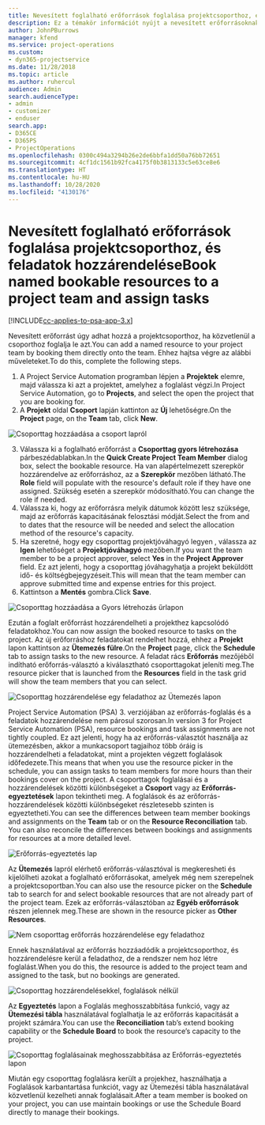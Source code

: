 ```yaml
---
title: Nevesített foglalható erőforrások foglalása projektcsoporthoz, és feladatok hozzárendelése
description: Ez a témakör információt nyújt a nevesített erőforrásoknak a projektcsoportokhoz való foglalásáról, és a feladatokhoz való hozzárendeléséről.
author: JohnPBurrows
manager: kfend
ms.service: project-operations
ms.custom:
- dyn365-projectservice
ms.date: 11/28/2018
ms.topic: article
ms.author: ruhercul
audience: Admin
search.audienceType:
- admin
- customizer
- enduser
search.app:
- D365CE
- D365PS
- ProjectOperations
ms.openlocfilehash: 0300c494a3294b26e2de6bbfa1dd50a76bb72651
ms.sourcegitcommit: 4cf1dc1561b92fca4175f0b3813133c5e63ce8e6
ms.translationtype: HT
ms.contentlocale: hu-HU
ms.lasthandoff: 10/28/2020
ms.locfileid: "4130176"
---
```

# <a name="book-named-bookable-resources-to-a-project-team-and-assign-tasks"></a><span data-ttu-id="eb88b-103">Nevesített foglalható erőforrások foglalása projektcsoporthoz, és feladatok hozzárendelése</span><span class="sxs-lookup"><span data-stu-id="eb88b-103">Book named bookable resources to a project team and assign tasks</span></span> 

[!INCLUDE[cc-applies-to-psa-app-3.x](../includes/cc-applies-to-psa-app-3x.md)]

<span data-ttu-id="eb88b-104">Nevesített erőforrást úgy adhat hozzá a projektcsoporthoz, ha közvetlenül a csoporthoz foglalja le azt.</span><span class="sxs-lookup"><span data-stu-id="eb88b-104">You can  add a named resource to your project team by booking them directly onto the team.</span></span> <span data-ttu-id="eb88b-105">Ehhez hajtsa végre az alábbi műveleteket.</span><span class="sxs-lookup"><span data-stu-id="eb88b-105">To do this, complete the following steps.</span></span>

1. <span data-ttu-id="eb88b-106">A Project Service Automation programban lépjen a **Projektek** elemre, majd válassza ki azt a projektet, amelyhez a foglalást végzi.</span><span class="sxs-lookup"><span data-stu-id="eb88b-106">In  Project Service Automation, go to **Projects**, and select the open the project that you are booking for.</span></span>
2. <span data-ttu-id="eb88b-107">A **Projekt** oldal **Csoport** lapján kattinton az **Új** lehetőségre.</span><span class="sxs-lookup"><span data-stu-id="eb88b-107">On the **Project** page, on the **Team** tab, click **New**.</span></span> 

![Csoporttag hozzáadása a csoport lapról](media/RM-how-to-1.png)

3. <span data-ttu-id="eb88b-109">Válassza ki a foglalható erőforrást a **Csoporttag gyors létrehozása** párbeszédablabkan.</span><span class="sxs-lookup"><span data-stu-id="eb88b-109">In the **Quick Create Project Team Member** dialog box, select the bookable resource.</span></span> <span data-ttu-id="eb88b-110">Ha van alapértelmezett szerepkör hozzárendelve az erőforráshoz, az a **Szerepkör** mezőben látható.</span><span class="sxs-lookup"><span data-stu-id="eb88b-110">The **Role** field will populate with the resource's default role if they have one assigned.</span></span> <span data-ttu-id="eb88b-111">Szükség esetén a szerepkör módosítható.</span><span class="sxs-lookup"><span data-stu-id="eb88b-111">You can change the role if needed.</span></span> 
4. <span data-ttu-id="eb88b-112">Válassza ki, hogy az erőforrásra melyik dátumok között lesz szüksége, majd az erőforrás kapacitásának felosztási módját.</span><span class="sxs-lookup"><span data-stu-id="eb88b-112">Select the from and to dates that the resource will be needed and select the allocation method of the resource's capacity.</span></span> 
5. <span data-ttu-id="eb88b-113">Ha szeretné, hogy egy csoporttag projektjóváhagyó legyen , válassza az **Igen** lehetőséget a **Projektjóváhagyó** mezőben.</span><span class="sxs-lookup"><span data-stu-id="eb88b-113">If you want the team member to be a project approver, select **Yes** in the **Project Approver** field.</span></span> <span data-ttu-id="eb88b-114">Ez azt jelenti, hogy a csoporttag jóváhagyhatja a projekt beküldött idő- és költségbejegyzéseit.</span><span class="sxs-lookup"><span data-stu-id="eb88b-114">This will mean that the team member can approve submitted time and expense entries for this project.</span></span> 
6. <span data-ttu-id="eb88b-115">Kattintson a **Mentés** gombra.</span><span class="sxs-lookup"><span data-stu-id="eb88b-115">Click **Save**.</span></span>

![Csoporttag hozzáadása a Gyors létrehozás űrlapon](media/RM-how-to-2.png)


<span data-ttu-id="eb88b-117">Ezután a foglalt erőforrást hozzárendelheti a projekthez kapcsolódó feladatokhoz.</span><span class="sxs-lookup"><span data-stu-id="eb88b-117">You can now assign the booked resource to tasks on the project.</span></span> <span data-ttu-id="eb88b-118">Az új erőforráshoz feladatokat rendelhet hozzá, ehhez a **Projekt** lapon kattintson az **Ütemezés fülre**.</span><span class="sxs-lookup"><span data-stu-id="eb88b-118">On the **Project** page, click the **Schedule** tab to assign tasks to the new resource.</span></span> <span data-ttu-id="eb88b-119">A feladat rács **Erőforrás** mezőjéből indítható erőforrás-választó a kiválasztható csoporttagokat jeleníti meg.</span><span class="sxs-lookup"><span data-stu-id="eb88b-119">The resource picker that is launched from the **Resources** field in the task grid will show the team members that you can select.</span></span>

![Csoporttag hozzárendelése egy feladathoz az Ütemezés lapon](media/RM-how-to-3.png)

<span data-ttu-id="eb88b-121">Project Service Automation (PSA) 3. verziójában az erőforrás-foglalás és a feladatok hozzárendelése nem párosul szorosan.</span><span class="sxs-lookup"><span data-stu-id="eb88b-121">In version 3 for Project Service Automation (PSA), resource bookings and task assignments are not tightly coupled.</span></span> <span data-ttu-id="eb88b-122">Ez azt jelenti, hogy ha az erőforrás-választót használja az ütemezésben, akkor a munkacsoport tagjaihoz több óráig is hozzárendelheti a feladatokat, mint a projekten végzett foglalások időfedezete.</span><span class="sxs-lookup"><span data-stu-id="eb88b-122">This means that when you use the resource picker in the schedule, you can assign tasks to team members for more hours than their bookings cover on the project.</span></span>
<span data-ttu-id="eb88b-123">A csoporttagok foglalásai és a hozzárendelések közötti különbségeket a **Csoport** vagy az **Erőforrás-egyeztetések** lapon tekintheti meg. A foglalások és az erőforrás-hozzárendelések közötti különbségeket részletesebb szinten is egyeztetheti.</span><span class="sxs-lookup"><span data-stu-id="eb88b-123">You can see the differences between team member bookings and assignments on the **Team** tab or on the **Resource Reconciliation** tab. You can also reconcile the differences between bookings and assignments for resources at a more detailed level.</span></span>

![Erőforrás-egyeztetés lap](media/RM-how-to-4.png)

<span data-ttu-id="eb88b-125">Az **Ütemezés** lapról elérhető erőforrás-választóval is megkeresheti és kijelölheti azokat a foglalható erőforrásokat, amelyek még nem szerepelnek a projektcsoportban.</span><span class="sxs-lookup"><span data-stu-id="eb88b-125">You can also use the resource picker on the **Schedule** tab to search for and select bookable resources that are not already part of the project team.</span></span> <span data-ttu-id="eb88b-126">Ezek az erőforrás-választóban az **Egyéb erőforrások** részen jelennek meg.</span><span class="sxs-lookup"><span data-stu-id="eb88b-126">These are shown in the resource picker as **Other Resources**.</span></span>

![Nem csoporttag erőforrás hozzárendelése egy feladathoz](media/RM-how-to-5.png)

<span data-ttu-id="eb88b-128">Ennek használatával az erőforrás hozzáadódik a projektcsoporthoz, és hozzárendelésre kerül a feladathoz, de a rendszer nem hoz létre foglalást.</span><span class="sxs-lookup"><span data-stu-id="eb88b-128">When you do this, the resource is added to the project team and assigned to the task, but no bookings are generated.</span></span>

![Csoporttag hozzárendelésekkel, foglalások nélkül](media/RM-how-to-6.png)

<span data-ttu-id="eb88b-130">Az **Egyeztetés** lapon a Foglalás meghosszabbítása funkció, vagy az **Ütemezési tábla** használatával foglalhatja le az erőforrás kapacitását a projekt számára.</span><span class="sxs-lookup"><span data-stu-id="eb88b-130">You can use the **Reconciliation** tab’s extend booking capability or the **Schedule Board** to book the resource’s capacity to the project.</span></span>

![Csoporttag foglalásainak meghosszabbítása az Erőforrás-egyeztetés lapon](media/RM-how-to-7.png)

<span data-ttu-id="eb88b-132">Miután egy csoporttag foglalásra került a projekhez, használhatja a Foglalások karbantartása funkciót, vagy az Ütemezési tábla használatával közvetlenül kezelheti annak foglalásait.</span><span class="sxs-lookup"><span data-stu-id="eb88b-132">After a team member is booked on your project, you can use maintain bookings or use the Schedule Board directly to manage their bookings.</span></span>

